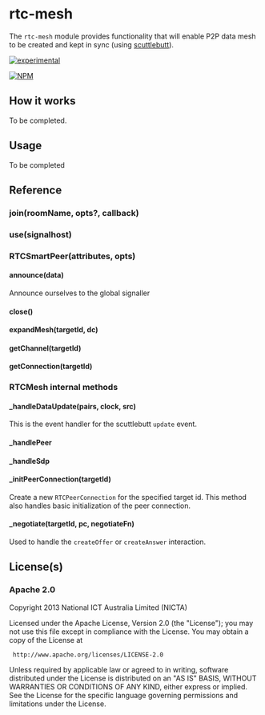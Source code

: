 # rtc-mesh

The `rtc-mesh` module provides functionality that will enable P2P data
mesh to be created and kept in sync (using
[scuttlebutt](https://github.com/dominictarr/scuttlebutt)).

[![experimental](http://hughsk.github.io/stability-badges/dist/experimental.svg)](http://github.com/hughsk/stability-badges)

[![NPM](https://nodei.co/npm/rtc-mesh.png)](https://nodei.co/npm/rtc-mesh/)


## How it works

To be completed.

## Usage

To be completed

## Reference

### join(roomName, opts?, callback)

### use(signalhost)

### RTCSmartPeer(attributes, opts)

#### announce(data)

Announce ourselves to the global signaller

#### close()

#### expandMesh(targetId, dc)

#### getChannel(targetId)

#### getConnection(targetId)

### RTCMesh internal methods

#### _handleDataUpdate(pairs, clock, src)

This is the event handler for the scuttlebutt `update` event.

#### _handlePeer

#### _handleSdp

#### _initPeerConnection(targetId)

Create a new `RTCPeerConnection` for the specified target id.  This method
also handles basic initialization of the peer connection.

#### _negotiate(targetId, pc, negotiateFn)

Used to handle the `createOffer` or `createAnswer` interaction.

## License(s)

### Apache 2.0

Copyright 2013 National ICT Australia Limited (NICTA)

   Licensed under the Apache License, Version 2.0 (the "License");
   you may not use this file except in compliance with the License.
   You may obtain a copy of the License at

     http://www.apache.org/licenses/LICENSE-2.0

   Unless required by applicable law or agreed to in writing, software
   distributed under the License is distributed on an "AS IS" BASIS,
   WITHOUT WARRANTIES OR CONDITIONS OF ANY KIND, either express or implied.
   See the License for the specific language governing permissions and
   limitations under the License.
